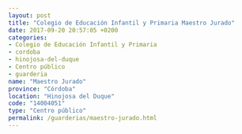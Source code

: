 ```yaml
---
layout: post
title: "Colegio de Educación Infantil y Primaria Maestro Jurado"
date: 2017-09-20 20:57:05 +0200
categories:
- Colegio de Educación Infantil y Primaria
- cordoba
- hinojosa-del-duque
- Centro público
- guarderia
name: "Maestro Jurado"
province: "Córdoba"
location: "Hinojosa del Duque"
code: "14004051"
type: "Centro público"
permalink: /guarderias/maestro-jurado.html
---
```


